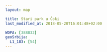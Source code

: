 ```yaml
---
layout: map

title: Stari park u Čoki
last_modified_at: 2018-05-20T16:01:48+02:00

WDPA: [388832]
geoSrbija:
  L1_183: [54]
---
```

